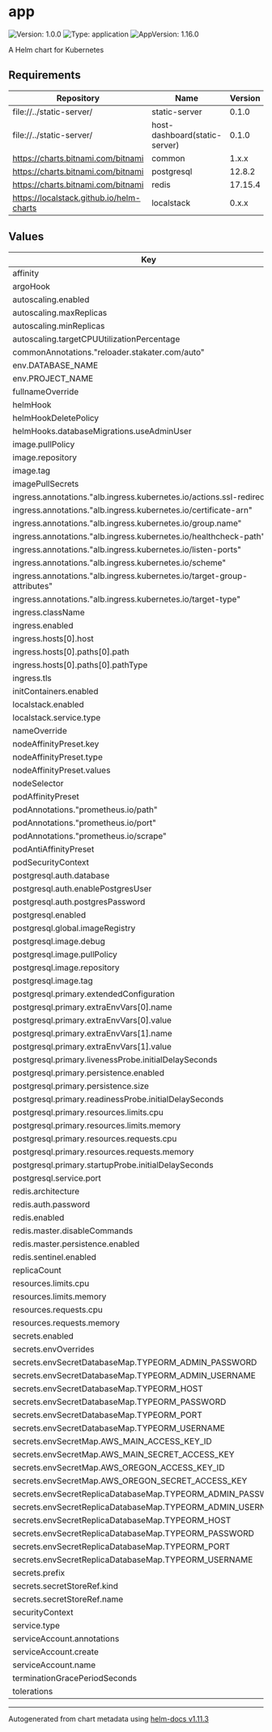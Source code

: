# app

![Version: 1.0.0](https://img.shields.io/badge/Version-1.0.0-informational?style=flat-square) ![Type: application](https://img.shields.io/badge/Type-application-informational?style=flat-square) ![AppVersion: 1.16.0](https://img.shields.io/badge/AppVersion-1.16.0-informational?style=flat-square)

A Helm chart for Kubernetes

## Requirements

| Repository | Name | Version |
|------------|------|---------|
| file://../static-server/ | static-server | 0.1.0 |
| file://../static-server/ | host-dashboard(static-server) | 0.1.0 |
| https://charts.bitnami.com/bitnami | common | 1.x.x |
| https://charts.bitnami.com/bitnami | postgresql | 12.8.2 |
| https://charts.bitnami.com/bitnami | redis | 17.15.4 |
| https://localstack.github.io/helm-charts | localstack | 0.x.x |

## Values

| Key | Type | Default | Description |
|-----|------|---------|-------------|
| affinity | object | `{}` |  |
| argoHook | string | `"Sync"` |  |
| autoscaling.enabled | bool | `false` |  |
| autoscaling.maxReplicas | int | `100` |  |
| autoscaling.minReplicas | int | `1` |  |
| autoscaling.targetCPUUtilizationPercentage | int | `80` |  |
| commonAnnotations."reloader.stakater.com/auto" | string | `"true"` |  |
| env.DATABASE_NAME | string | `"bery"` |  |
| env.PROJECT_NAME | string | `"xbery"` |  |
| fullnameOverride | string | `""` |  |
| helmHook | string | `"pre-upgrade"` |  |
| helmHookDeletePolicy | string | `"before-hook-creation"` |  |
| helmHooks.databaseMigrations.useAdminUser | bool | `true` |  |
| image.pullPolicy | string | `"Always"` |  |
| image.repository | string | `"hub.docker.com/kad"` |  |
| image.tag | string | `""` |  |
| imagePullSecrets | list | `[]` |  |
| ingress.annotations."alb.ingress.kubernetes.io/actions.ssl-redirect" | string | `"{\"Type\": \"redirect\", \"RedirectConfig\": { \"Protocol\": \"HTTPS\", \"Port\": \"443\", \"StatusCode\": \"HTTP_301\"}}"` |  |
| ingress.annotations."alb.ingress.kubernetes.io/certificate-arn" | string | `"arn:aws:acm:eu-central-1:$AWS_ACCOUNT_ID:certificate/1d88a512-95ce-486d-91f3-94e49f1b2fb0"` |  |
| ingress.annotations."alb.ingress.kubernetes.io/group.name" | string | `"api"` |  |
| ingress.annotations."alb.ingress.kubernetes.io/healthcheck-path" | string | `"/plugin/hosts/745"` |  |
| ingress.annotations."alb.ingress.kubernetes.io/listen-ports" | string | `"[{\"HTTP\": 80}, {\"HTTPS\":443}]"` |  |
| ingress.annotations."alb.ingress.kubernetes.io/scheme" | string | `"internet-facing"` |  |
| ingress.annotations."alb.ingress.kubernetes.io/target-group-attributes" | string | `"deregistration_delay.timeout_seconds=30"` |  |
| ingress.annotations."alb.ingress.kubernetes.io/target-type" | string | `"ip"` |  |
| ingress.className | string | `"alb"` |  |
| ingress.enabled | bool | `true` |  |
| ingress.hosts[0].host | string | `"chart-example.local"` |  |
| ingress.hosts[0].paths[0].path | string | `"/*"` |  |
| ingress.hosts[0].paths[0].pathType | string | `"ImplementationSpecific"` |  |
| ingress.tls | list | `[]` |  |
| initContainers.enabled | bool | `true` |  |
| localstack.enabled | bool | `false` |  |
| localstack.service.type | string | `"ClusterIP"` |  |
| nameOverride | string | `""` |  |
| nodeAffinityPreset.key | string | `""` |  |
| nodeAffinityPreset.type | string | `""` |  |
| nodeAffinityPreset.values | list | `[]` |  |
| nodeSelector | object | `{}` |  |
| podAffinityPreset | string | `""` |  |
| podAnnotations."prometheus.io/path" | string | `"/metrics"` |  |
| podAnnotations."prometheus.io/port" | string | `"3012"` |  |
| podAnnotations."prometheus.io/scrape" | string | `"true"` |  |
| podAntiAffinityPreset | string | `"soft"` |  |
| podSecurityContext | object | `{}` |  |
| postgresql.auth.database | string | `"postgres"` |  |
| postgresql.auth.enablePostgresUser | bool | `true` |  |
| postgresql.auth.postgresPassword | string | `"postgres"` |  |
| postgresql.enabled | bool | `false` |  |
| postgresql.global.imageRegistry | string | `"$AWS_ACCOUNT_ID.dkr.ecr.eu-central-1.amazonaws.com"` |  |
| postgresql.image.debug | bool | `true` |  |
| postgresql.image.pullPolicy | string | `"IfNotPresent"` |  |
| postgresql.image.repository | string | `"sandbox/postgres"` |  |
| postgresql.image.tag | string | `"latest-partial"` |  |
| postgresql.primary.extendedConfiguration | string | `"min_wal_size=200MB\nmax_wal_senders=0\narchive_mode=off\nwal_level=minimal\nmax_wal_size=2GB\nwork_mem=32MB\nshared_buffers=1GB\nmaintenance_work_mem=1GB\nfull_page_writes=off\nautovacuum=off\nwal_buffers=-1"` |  |
| postgresql.primary.extraEnvVars[0].name | string | `"POSTGRES_JOBS"` |  |
| postgresql.primary.extraEnvVars[0].value | string | `"4"` |  |
| postgresql.primary.extraEnvVars[1].name | string | `"POSTGRES_PG_RESTORE_PARAMS"` |  |
| postgresql.primary.extraEnvVars[1].value | string | `"--exit-on-error -Fc --disable-triggers --no-owner --verbose --jobs=4"` |  |
| postgresql.primary.livenessProbe.initialDelaySeconds | int | `450` |  |
| postgresql.primary.persistence.enabled | bool | `true` |  |
| postgresql.primary.persistence.size | string | `"120Gi"` |  |
| postgresql.primary.readinessProbe.initialDelaySeconds | int | `450` |  |
| postgresql.primary.resources.limits.cpu | string | `"4"` |  |
| postgresql.primary.resources.limits.memory | string | `"8Gi"` |  |
| postgresql.primary.resources.requests.cpu | string | `"2"` |  |
| postgresql.primary.resources.requests.memory | string | `"6Gi"` |  |
| postgresql.primary.startupProbe.initialDelaySeconds | int | `450` |  |
| postgresql.service.port | int | `5432` |  |
| redis.architecture | string | `"standalone"` |  |
| redis.auth.password | string | `"redis-password"` |  |
| redis.enabled | bool | `false` |  |
| redis.master.disableCommands | list | `[]` |  |
| redis.master.persistence.enabled | bool | `true` |  |
| redis.sentinel.enabled | bool | `false` |  |
| replicaCount | int | `3` |  |
| resources.limits.cpu | string | `"1"` |  |
| resources.limits.memory | string | `"2Gi"` |  |
| resources.requests.cpu | string | `"200m"` |  |
| resources.requests.memory | string | `"256Mi"` |  |
| secrets.enabled | bool | `true` |  |
| secrets.envOverrides | object | `{}` |  |
| secrets.envSecretDatabaseMap.TYPEORM_ADMIN_PASSWORD | string | `"remote-aurora-aws-typeorm-app-admin-password"` |  |
| secrets.envSecretDatabaseMap.TYPEORM_ADMIN_USERNAME | string | `"remote-aurora-aws-typeorm-app-admin-username"` |  |
| secrets.envSecretDatabaseMap.TYPEORM_HOST | string | `"remote-aurora-aws-typeorm-host"` |  |
| secrets.envSecretDatabaseMap.TYPEORM_PASSWORD | string | `"remote-aurora-aws-typeorm-application-password"` |  |
| secrets.envSecretDatabaseMap.TYPEORM_PORT | string | `"remote-aurora-aws-typeorm-port"` |  |
| secrets.envSecretDatabaseMap.TYPEORM_USERNAME | string | `"remote-aurora-aws-typeorm-application-username"` |  |
| secrets.envSecretMap.AWS_MAIN_ACCESS_KEY_ID | string | `"aws-main-access-key-id"` |  |
| secrets.envSecretMap.AWS_MAIN_SECRET_ACCESS_KEY | string | `"aws-main-secret-access-key"` |  |
| secrets.envSecretMap.AWS_OREGON_ACCESS_KEY_ID | string | `"aws-oregon-access-key-id"` |  |
| secrets.envSecretMap.AWS_OREGON_SECRET_ACCESS_KEY | string | `"aws-oregon-secret-access-key"` |  |
| secrets.envSecretReplicaDatabaseMap.TYPEORM_ADMIN_PASSWORD | string | `"remote-typeorm-password"` |  |
| secrets.envSecretReplicaDatabaseMap.TYPEORM_ADMIN_USERNAME | string | `"remote-typeorm-username"` |  |
| secrets.envSecretReplicaDatabaseMap.TYPEORM_HOST | string | `"remote-typeorm-host"` |  |
| secrets.envSecretReplicaDatabaseMap.TYPEORM_PASSWORD | string | `"remote-typeorm-password"` |  |
| secrets.envSecretReplicaDatabaseMap.TYPEORM_PORT | string | `"remote-typeorm-port"` |  |
| secrets.envSecretReplicaDatabaseMap.TYPEORM_USERNAME | string | `"remote-typeorm-username"` |  |
| secrets.prefix | string | `"preview"` |  |
| secrets.secretStoreRef.kind | string | `"ClusterSecretStore"` |  |
| secrets.secretStoreRef.name | string | `"cluster-secretstore"` |  |
| securityContext | object | `{}` |  |
| service.type | string | `"ClusterIP"` |  |
| serviceAccount.annotations | object | `{}` |  |
| serviceAccount.create | bool | `true` |  |
| serviceAccount.name | string | `""` |  |
| terminationGracePeriodSeconds | int | `30` |  |
| tolerations | list | `[]` |  |

----------------------------------------------
Autogenerated from chart metadata using [helm-docs v1.11.3](https://github.com/norwoodj/helm-docs/releases/v1.11.3)
